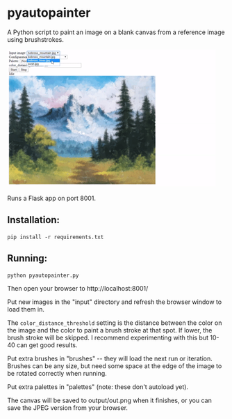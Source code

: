 # pyautopainter
A Python script to paint an image on a blank canvas from a reference image using brushstrokes.

![example gif at 2x speed](https://github.com/Spyduck/pyautopainter/raw/master/examples/example.gif)

Runs a Flask app on port 8001.

## Installation:

```
pip install -r requirements.txt
```

## Running:
```
python pyautopainter.py
```
Then open your browser to http://localhost:8001/

Put new images in the "input" directory and refresh the browser window to load them in.

The ``color_distance_threshold`` setting is the distance between the color on the image and the color to paint a brush stroke at that spot. If lower, the brush stroke will be skipped. I recommend experimenting with this but 10-40 can get good results.

Put extra brushes in "brushes" -- they will load the next run or iteration. Brushes can be any size, but need some space at the edge of the image to be rotated correctly when running.

Put extra palettes in "palettes" (note: these don't autoload yet).

The canvas will be saved to output/out.png when it finishes, or you can save the JPEG version from your browser.
